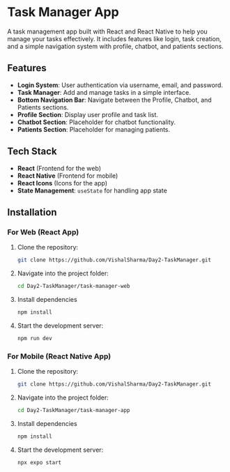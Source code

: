 # Task Manager App

A task management app built with React and React Native to help you manage your tasks effectively. It includes features like login, task creation, and a simple navigation system with profile, chatbot, and patients sections.

## Features

- **Login System**: User authentication via username, email, and password.
- **Task Manager**: Add and manage tasks in a simple interface.
- **Bottom Navigation Bar**: Navigate between the Profile, Chatbot, and Patients sections.
- **Profile Section**: Display user profile and task list.
- **Chatbot Section**: Placeholder for chatbot functionality.
- **Patients Section**: Placeholder for managing patients.

## Tech Stack

- **React** (Frontend for the web)
- **React Native** (Frontend for mobile)
- **React Icons** (Icons for the app)
- **State Management**: `useState` for handling app state

## Installation

### For Web (React App)

1. Clone the repository:
   ```bash
   git clone https://github.com/VishalSharma/Day2-TaskManager.git

2. Navigate into the project folder:
   ```bash
   cd Day2-TaskManager/task-manager-web
3. Install dependencies
   ```bash
   npm install
4. Start the development server:
   ```bash
   npm run dev

### For Mobile (React Native App)
1. Clone the repository:
   ```bash
   git clone https://github.com/VishalSharma/Day2-TaskManager.git

2. Navigate into the project folder:
   ```bash
   cd Day2-TaskManager/task-manager-app
3. Install dependencies
   ```bash
   npm install
4. Start the development server:
   ```bash
   npx expo start 



